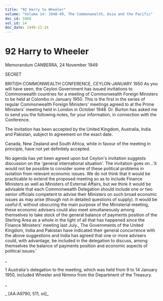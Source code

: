 ```yaml
---
title: "92 Harry to Wheeler"
volume: "Volume 14: 1948-49, The Commonwealth, Asia and the Pacific"
doc_id: 5868
vol_id: 14
doc_date: 1949-11-24
---
```


# 92 Harry to Wheeler

Memorandum CANBERRA, 24 November 1949

SECRET

BRITISH COMMONWEALTH CONFERENCE, CEYLON-JANUARY 1950 As you will have seen, the Ceylon Government has issued invitations to Commonwealth countries for a meeting of Commonwealth Foreign Ministers to be held at Colombo in January 1950. This is the first in the series of regular Commonwealth Foreign Ministers' meetings agreed to at the Prime Ministers' meeting held in London in October 1948. Dr. Burton has asked me to send you the following notes, for your information, in connection with the Conference.

The invitation has been accepted by the United Kingdom, Australia, India and Pakistan, subject to agreement on the exact date.

Canada, New Zealand and South Africa, while in favour of the meeting in principle, have not yet definitely accepted.

No agenda has yet been agreed upon but Ceylon's invitation suggests discussion on the 'general international situation'. The invitation goes on...'it would not be possible to consider some of these political problems in isolation from relevant economic issues. We do not think that it would be practicable to extend the proposed meeting so as to include Finance Ministers as well as Ministers of External Affairs, but we think it would be advisable that each Commonwealth Delegation should include one or two senior officials competent to advise their Ministers on such broad economic issues as may arise (though not in detailed questions of supply). It would be useful if, without obscuring the main purpose of the Ministerial meeting, these economic advisers could also meet simultaneously among themselves to take stock of the general balance of payments position of the Sterling Area as a whole in the light of all that has happened since the Finance Ministers' meeting last July., The Governments of the United Kingdom, India and Pakistan have indicated their general concurrence with the above suggestions and India has agreed that one or more advisers could, with advantage, be included in the delegation to discuss, among themselves the balance of payments position and economic aspects of political issues.'

_

1 Australia's delegation to the meeting, which was held from 9 to 14 January 1950, included Wheeler and Nimmo from the Department of the Treasury.

_

_ [AA:A9790, 511, xii]_
